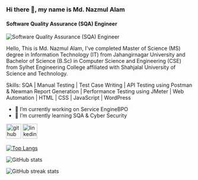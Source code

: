 ### Hi there 👋, my name is Md. Nazmul Alam
#### Software Quality Assurance (SQA) Engineer
![Software Quality Assurance (SQA) Engineer](https://media.licdn.com/dms/image/C5616AQHqEpQd9cVhww/profile-displaybackgroundimage-shrink_350_1400/0/1591912442951?e=1711584000&v=beta&t=hOijSS9c0u_qtSfiGEGqAclu9IiW1LGmmpYdfm4AgPs)

Hello, This is Md. Nazmul Alam, I've completed Master of Science (MS) degree in Information Technology (IT) from Jahangirnagar University and Bachelor of Science (B.Sc) in Computer Science and Engineering (CSE) from Sylhet Engineering College affiliated with Shahjalal University of Science and Technology.

Skills: SQA | Manual Testing | Test Case Writing | API Testing using Postman & Newman Report Generation | Performance Testing using JMeter | Web Automation |  HTML | CSS | JavaScript | WordPress

- 🔭 I’m currently working on Service EngineBPO 
- 🌱 I’m currently learning SQA & Cyber Security 


[<img src='https://cdn.jsdelivr.net/npm/simple-icons@3.0.1/icons/github.svg' alt='github' height='40'>](https://github.com/nazmulpranto)  [<img src='https://cdn.jsdelivr.net/npm/simple-icons@3.0.1/icons/linkedin.svg' alt='linkedin' height='40'>](https://www.linkedin.com/in/nazmulpranto/)  

[![Top Langs](https://github-readme-stats.vercel.app/api/top-langs/?username=nazmulpranto)](https://github.com/anuraghazra/github-readme-stats)

![GitHub stats](https://github-readme-stats.vercel.app/api?username=nazmulpranto&show_icons=true)  

![GitHub streak stats](https://streak-stats.demolab.com/?user=nazmulpranto)  

